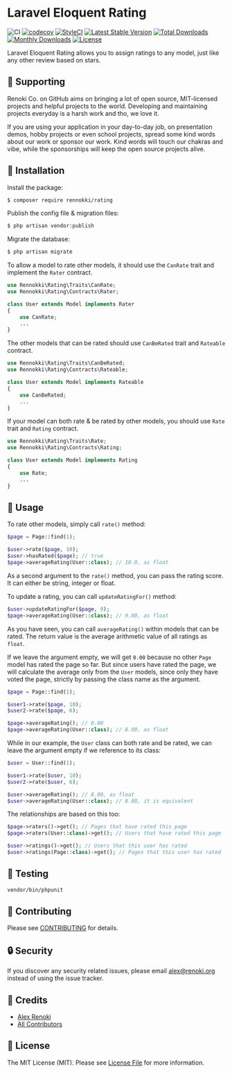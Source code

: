 Laravel Eloquent Rating
=======================

![CI](https://github.com/renoki-co/rating/workflows/CI/badge.svg?branch=master)
[![codecov](https://codecov.io/gh/renoki-co/rating/branch/master/graph/badge.svg)](https://codecov.io/gh/renoki-co/rating/branch/master)
[![StyleCI](https://github.styleci.io/repos/142049701/shield?branch=master)](https://github.styleci.io/repos/141194551)
[![Latest Stable Version](https://poser.pugx.org/rennokki/rating/v/stable)](https://packagist.org/packages/rennokki/rating)
[![Total Downloads](https://poser.pugx.org/rennokki/rating/downloads)](https://packagist.org/packages/rennokki/rating)
[![Monthly Downloads](https://poser.pugx.org/rennokki/rating/d/monthly)](https://packagist.org/packages/rennokki/rating)
[![License](https://poser.pugx.org/rennokki/rating/license)](https://packagist.org/packages/rennokki/rating)

Laravel Eloquent Rating allows you to assign ratings to any model, just like any other review based on stars.

## 🤝 Supporting

Renoki Co. on GitHub aims on bringing a lot of open source, MIT-licensed projects and helpful projects to the world. Developing and maintaining projects everyday is a harsh work and tho, we love it.

If you are using your application in your day-to-day job, on presentation demos, hobby projects or even school projects, spread some kind words about our work or sponsor our work. Kind words will touch our chakras and vibe, while the sponsorships will keep the open source projects alive.

## 🚀 Installation

Install the package:

```bash
$ composer require rennokki/rating
```

Publish the config file & migration files:

```bash
$ php artisan vendor:publish
```

Migrate the database:

```bash
$ php artisan migrate
```

To allow a model to rate other models, it should use the `CanRate` trait and implement the  `Rater` contract.

```php
use Rennokki\Rating\Traits\CanRate;
use Rennokki\Rating\Contracts\Rater;

class User extends Model implements Rater
{
    use CanRate;
    ...
}
```

The other models that can be rated should use `CanBeRated` trait and `Rateable` contract.

```php
use Rennokki\Rating\Traits\CanBeRated;
use Rennokki\Rating\Contracts\Rateable;

class User extends Model implements Rateable
{
    use CanBeRated;
    ...
}
```

If your model can both rate & be rated by other models, you should use `Rate` trait and `Rating` contract.

```php
use Rennokki\Rating\Traits\Rate;
use Rennokki\Rating\Contracts\Rating;

class User extends Model implements Rating
{
    use Rate;
    ...
}
```

## 🙌 Usage

To rate other models, simply call `rate()` method:

```php
$page = Page::find(1);

$user->rate($page, 10);
$user->hasRated($page); // true
$page->averageRating(User::class); // 10.0, as float
```

As a second argument to the `rate()` method, you can pass the rating score. It can either be string, integer or float.

To update a rating, you can call `updateRatingFor()` method:

```php
$user->updateRatingFor($page, 9);
$page->averageRating(User::class); // 9.00, as float
```

As you have seen, you can call `averageRating()` within models that can be rated. The return value is the average arithmetic value of all ratings as `float`.

If we leave the argument empty, we will get `0.00` because no other `Page` model has rated the page so far. But since users have rated the page, we will calculate the average only from the `User` models, since only they have voted the page, strictly by passing the class name as the argument.

```php
$page = Page::find(1);

$user1->rate($page, 10);
$user2->rate($page, 6);

$page->averageRating(); // 0.00
$page->averageRating(User::class); // 8.00, as float
```

While in our example, the `User` class can both rate and be rated, we can leave the argument empty if we reference to its class:

```php
$user = User::find(1);

$user1->rate($user, 10);
$user2->rate($user, 6);

$user->averageRating(); // 8.00, as float
$user->averageRating(User::class); // 8.00, it is equivalent
```

The relationships are based on this too:

```php
$page->raters()->get(); // Pages that have rated this page
$page->raters(User::class)->get(); // Users that have rated this page

$user->ratings()->get(); // Users that this user has rated
$user->ratings(Page::class)->get(); // Pages that this user has rated
```

## 🐛 Testing

``` bash
vendor/bin/phpunit
```

## 🤝 Contributing

Please see [CONTRIBUTING](CONTRIBUTING.md) for details.

## 🔒  Security

If you discover any security related issues, please email alex@renoki.org instead of using the issue tracker.

## 🎉 Credits

- [Alex Renoki](https://github.com/rennokki)
- [All Contributors](../../contributors)

## 📄 License

The MIT License (MIT). Please see [License File](LICENSE) for more information.
